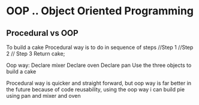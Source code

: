 # OOP .. Object Oriented Programming

## Procedural vs OOP

To build a cake
Procedural way is to do in sequence of steps
//Step 1
//Step 2 
// Step 3
Return cake;

Oop way:
Declare mixer
Declare oven
Declare pan
Use the three objects to build a cake


Procedural way is quicker and straight forward, but oop way is far better in the future because of code reusability, using the oop way i can build pie using pan and mixer and oven